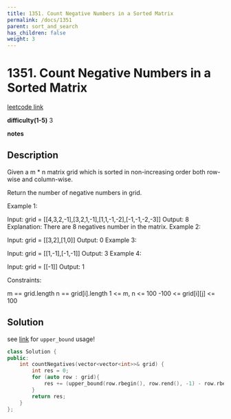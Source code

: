 ```yaml
---
title: 1351. Count Negative Numbers in a Sorted Matrix
permalink: /docs/1351
parent: sort_and_search
has_children: false
weight: 3
---
```

# 1351. Count Negative Numbers in a Sorted Matrix
[leetcode link](https://leetcode.com/problems/count-negative-numbers-in-a-sorted-matrix/)

**difficulty(1-5)** 
3

**notes**   


## Description
Given a m * n matrix grid which is sorted in non-increasing order both row-wise and column-wise. 

Return the number of negative numbers in grid.

 

Example 1:

Input: grid = [[4,3,2,-1],[3,2,1,-1],[1,1,-1,-2],[-1,-1,-2,-3]]
Output: 8
Explanation: There are 8 negatives number in the matrix.
Example 2:

Input: grid = [[3,2],[1,0]]
Output: 0
Example 3:

Input: grid = [[1,-1],[-1,-1]]
Output: 3
Example 4:

Input: grid = [[-1]]
Output: 1
 

Constraints:

m == grid.length
n == grid[i].length
1 <= m, n <= 100
-100 <= grid[i][j] <= 100

## Solution
see [link](/docs/note_1) for `upper_bound` usage!

```c++
class Solution {
public:
    int countNegatives(vector<vector<int>>& grid) {
        int res = 0;
        for (auto row : grid){
            res += (upper_bound(row.rbegin(), row.rend(), -1) - row.rbegin());            
        }
        return res;
    }
};
```


<!-- 
Default label
{: .label }

Blue label
{: .label .label-blue }

Stable
{: .label .label-green }

New release
{: .label .label-purple }

Coming soon
{: .label .label-yellow }

Deprecated
{: .label .label-red } -->
